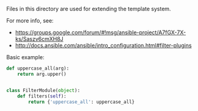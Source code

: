 Files in this directory are used for extending the template system.

For more info, see:

- <https://groups.google.com/forum/#!msg/ansible-project/A7fGX-7X-ks/Saszv6cmXH8J>
- <http://docs.ansible.com/ansible/intro_configuration.html#filter-plugins>

Basic example:

```python
def uppercase_all(arg):
    return arg.upper()


class FilterModule(object):
    def filters(self):
        return {'uppercase_all': uppercase_all}
```

